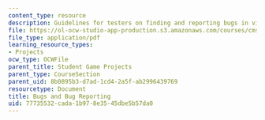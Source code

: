 ```yaml
---
content_type: resource
description: Guidelines for testers on finding and reporting bugs in video games.
file: https://ol-ocw-studio-app-production.s3.amazonaws.com/courses/cms-611j-creating-video-games-fall-2014/77735532cada1b978e3545dbe5b57da0_MITCMS_611JF14_BugReportng.pdf
file_type: application/pdf
learning_resource_types:
- Projects
ocw_type: OCWFile
parent_title: Student Game Projects
parent_type: CourseSection
parent_uid: 8b0895b3-d7ad-1cd4-2a5f-ab2996439769
resourcetype: Document
title: Bugs and Bug Reporting
uid: 77735532-cada-1b97-8e35-45dbe5b57da0
---
```

